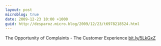 ```yaml
---
layout: post
microblog: true
date: 2009-12-23 10:00 +1000
guid: http://desparoz.micro.blog/2009/12/23/t6978218524.html
---
```

The Opportunity of Complaints - The Customer Experience [bit.ly/5LkGxZ](http://bit.ly/5LkGxZ)
